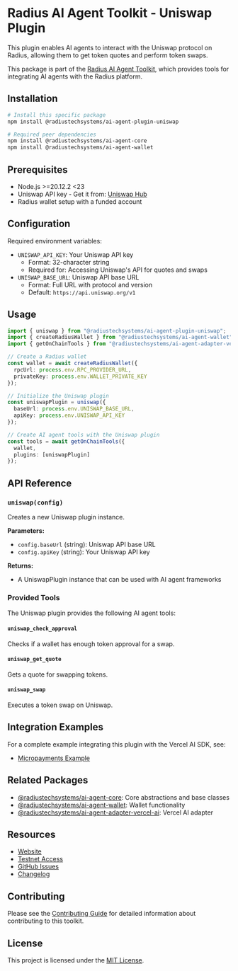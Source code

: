 # Radius AI Agent Toolkit - Uniswap Plugin

This plugin enables AI agents to interact with the Uniswap protocol on Radius, allowing them to get token quotes and perform token swaps.

This package is part of the [Radius AI Agent Toolkit](https://github.com/radiustechsystems/ai-agent-toolkit), which provides tools for integrating AI agents with the Radius platform.

## Installation

```bash
# Install this specific package
npm install @radiustechsystems/ai-agent-plugin-uniswap

# Required peer dependencies
npm install @radiustechsystems/ai-agent-core
npm install @radiustechsystems/ai-agent-wallet
```

## Prerequisites

- Node.js >=20.12.2 <23
- Uniswap API key - Get it from: [Uniswap Hub](https://hub.uniswap.org/)
- Radius wallet setup with a funded account

## Configuration

Required environment variables:

- `UNISWAP_API_KEY`: Your Uniswap API key
  - Format: 32-character string
  - Required for: Accessing Uniswap's API for quotes and swaps
- `UNISWAP_BASE_URL`: Uniswap API base URL
  - Format: Full URL with protocol and version
  - Default: `https://api.uniswap.org/v1`

## Usage

```typescript
import { uniswap } from "@radiustechsystems/ai-agent-plugin-uniswap";
import { createRadiusWallet } from "@radiustechsystems/ai-agent-wallet";
import { getOnChainTools } from "@radiustechsystems/ai-agent-adapter-vercel-ai";

// Create a Radius wallet
const wallet = await createRadiusWallet({
  rpcUrl: process.env.RPC_PROVIDER_URL,
  privateKey: process.env.WALLET_PRIVATE_KEY
});

// Initialize the Uniswap plugin
const uniswapPlugin = uniswap({
  baseUrl: process.env.UNISWAP_BASE_URL,
  apiKey: process.env.UNISWAP_API_KEY
});

// Create AI agent tools with the Uniswap plugin
const tools = await getOnChainTools({
  wallet,
  plugins: [uniswapPlugin]
});
```

## API Reference

### `uniswap(config)`

Creates a new Uniswap plugin instance.

**Parameters:**

- `config.baseUrl` (string): Uniswap API base URL
- `config.apiKey` (string): Your Uniswap API key

**Returns:**

- A UniswapPlugin instance that can be used with AI agent frameworks

### Provided Tools

The Uniswap plugin provides the following AI agent tools:

#### `uniswap_check_approval`

Checks if a wallet has enough token approval for a swap.

#### `uniswap_get_quote`

Gets a quote for swapping tokens.

#### `uniswap_swap`

Executes a token swap on Uniswap.

## Integration Examples

For a complete example integrating this plugin with the Vercel AI SDK, see:

- [Micropayments Example](https://github.com/radiustechsystems/ai-agent-toolkit/tree/main/typescript/examples/micropayments/vercel-ai)

## Related Packages

- [@radiustechsystems/ai-agent-core](https://github.com/radiustechsystems/ai-agent-toolkit/tree/main/typescript/packages/core): Core abstractions and base classes
- [@radiustechsystems/ai-agent-wallet](https://github.com/radiustechsystems/ai-agent-toolkit/tree/main/typescript/packages/wallets): Wallet functionality
- [@radiustechsystems/ai-agent-adapter-vercel-ai](https://github.com/radiustechsystems/ai-agent-toolkit/tree/main/typescript/packages/adapters/vercel-ai): Vercel AI adapter

## Resources

- [Website](https://radiustech.xyz/)
- [Testnet Access](https://docs.radiustech.xyz/radius-testnet-access)
- [GitHub Issues](https://github.com/radiustechsystems/ai-agent-toolkit/issues)
- [Changelog](https://github.com/radiustechsystems/ai-agent-toolkit/blob/main/CHANGELOG.md)

## Contributing

Please see the [Contributing Guide](https://github.com/radiustechsystems/ai-agent-toolkit/blob/main/CONTRIBUTING.md) for detailed information about contributing to this toolkit.

## License

This project is licensed under the [MIT License](https://github.com/radiustechsystems/ai-agent-toolkit/blob/main/LICENSE).

